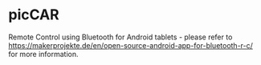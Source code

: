 # picCAR
Remote Control using Bluetooth for Android tablets - please refer to https://makerprojekte.de/en/open-source-android-app-for-bluetooth-r-c/ for more information.
